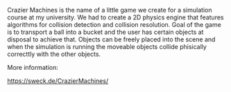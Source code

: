 Crazier Machines is the name of a little game we create for a simulation course at my university. We had to create a 2D physics engine that features algorithms for collision detection and collision resolution. Goal of the game is to transport a ball into a bucket and the user has certain objects at disposal to achieve that. Objects can be freely placed into the scene and when the simulation is running the moveable objects collide phisically correcttly with the other objects.

More information:

https://sweck.de/CrazierMachines/
